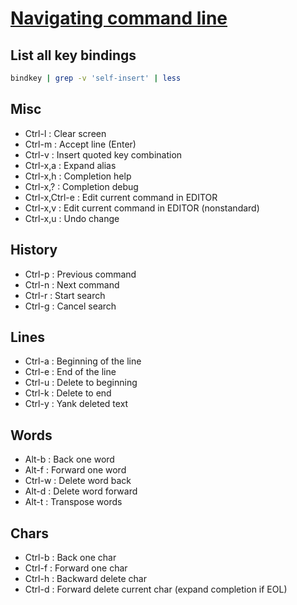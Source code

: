 # [Navigating command line](http://zsh.sourceforge.net/Doc/Release/Zsh-Line-Editor.html)

## List all key bindings
```bash
bindkey | grep -v 'self-insert' | less
```

## Misc
* Ctrl-l        : Clear screen
* Ctrl-m        : Accept line (Enter)
* Ctrl-v        : Insert quoted key combination
* Ctrl-x,a      : Expand alias
* Ctrl-x,h      : Completion help
* Ctrl-x,?      : Completion debug
* Ctrl-x,Ctrl-e : Edit current command in EDITOR
* Ctrl-x,v      : Edit current command in EDITOR (nonstandard)
* Ctrl-x,u      : Undo change

## History
* Ctrl-p : Previous command
* Ctrl-n : Next command
* Ctrl-r : Start search
* Ctrl-g : Cancel search

## Lines
* Ctrl-a : Beginning of the line
* Ctrl-e : End of the line
* Ctrl-u : Delete to beginning
* Ctrl-k : Delete to end
* Ctrl-y : Yank deleted text

## Words
* Alt-b  : Back one word
* Alt-f  : Forward one word
* Ctrl-w : Delete word back
* Alt-d  : Delete word forward
* Alt-t  : Transpose words

## Chars
* Ctrl-b : Back one char
* Ctrl-f : Forward one char
* Ctrl-h : Backward delete char
* Ctrl-d : Forward delete current char (expand completion if EOL)
